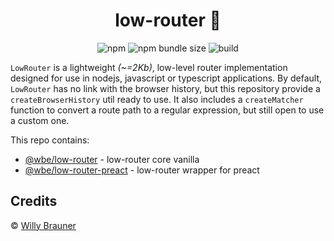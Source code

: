<h1 align="center" style="text-align:center">low-router 🚌‍</h1>
<p align="center">
<img alt="npm" src="https://img.shields.io/npm/v/@wbe/low-router">
<img alt="npm bundle size" src="https://img.shields.io/bundlephobia/minzip/%40wbe%2Flow-router">
<img alt="build" src="https://github.com/willybrauner/low-router/workflows/ci/badge.svg">
</p>
<p align="center">

`LowRouter` is a lightweight _(~=2Kb)_, low-level router implementation designed for use in nodejs, javascript or typescript applications. By default, `LowRouter` has no link with the browser history, but this repository provide a `createBrowserHistory` util ready to use. It also includes a `createMatcher` function to convert a route path to a regular expression, but still open to use a custom one.

This repo contains:

- [@wbe/low-router](https://github.com/willybrauner/low-router/tree/main/packages/low-router) - low-router core vanilla
- [@wbe/low-router-preact](https://github.com/willybrauner/low-router/tree/main/packages/low-router-preact) - low-router wrapper for preact  


## Credits

© [Willy Brauner](https://willybrauner.com)

